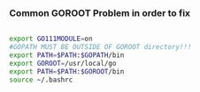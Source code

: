### Common GOROOT Problem in order to fix

```bash

export GO111MODULE=on
#GOPATH MUST BE OUTSIDE OF GOROOT directory!!!
export PATH=$PATH:$GOPATH/bin
export GOROOT=/usr/local/go
export PATH=$PATH:$GOROOT/bin
source ~/.bashrc
```
